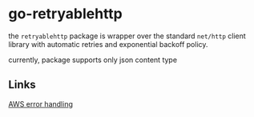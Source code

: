# go-retryablehttp

the `retryablehttp` package is wrapper over the standard `net/http` client library 
with automatic retries and exponential backoff policy.

currently, package supports only json content type

## Links 

[AWS error handling](https://docs.aws.amazon.com/apigateway/api-reference/handling-errors/)
